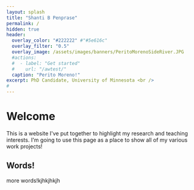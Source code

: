 ```yaml
---
layout: splash
title: "Shanti B Penprase"
permalink: /
hidden: true
header:
  overlay_color: "#222222" #"#5e616c"
  overlay_filter: "0.5"
  overlay_image: /assets/images/banners/PeritoMorenoSideRiver.JPG
  #actions:
  #  - label: "Get started"
  #    url: "/awtest/"
  caption: "Perito Moreno!"
excerpt: PhD Candidate, University of Minnesota <br />
#         
---
```

# Welcome
This is a website I've put together to highlight my research and teaching interests. I'm going to use this page as a place to show all of my various work projects!

## Words!
more words!kjhkjhkjh
